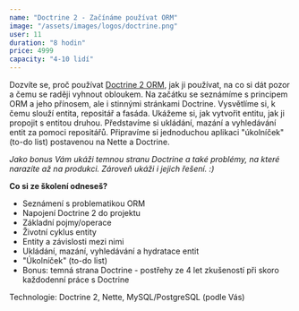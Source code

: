 ```yaml
---
name: "Doctrine 2 - Začínáme používat ORM"
image: "/assets/images/logos/doctrine.png"
user: 11
duration: "8 hodin"
price: 4999
capacity: "4-10 lidí"
---
```


Dozvíte se, proč používat <a href="http://www.doctrine-project.org/">Doctrine 2 ORM</a>, jak ji používat, na co si dát pozor a čemu se raději vyhnout obloukem. Na začátku se seznámíme s principem ORM a jeho přínosem, ale i stinnými stránkami Doctrine. Vysvětlíme si, k čemu slouží entita, repositář a fasáda. Ukážeme si, jak vytvořit entitu, jak ji propojit s entitou druhou. Představíme si ukládání, mazání a vyhledávání entit za pomoci repositářů. Připravíme si jednoduchou aplikaci "úkolníček" (to-do list) postavenou na Nette a Doctrine.

*Jako bonus Vám ukáži temnou stranu Doctrine a také problémy, na které narazíte až na produkci. Zároveň ukáži i jejich řešení. :)*

**Co si ze školení odneseš?**

- Seznámení s problematikou ORM
- Napojení Doctrine 2 do projektu
- Základní pojmy/operace
- Životní cyklus entity
- Entity a závislosti mezi nimi
- Ukládání, mazání, vyhledávání a hydratace entit
- "Úkolníček" (to-do list)
- Bonus: temná strana Doctrine - postřehy ze 4 let zkušeností při skoro každodenní práce s Doctrine

Technologie: Doctrine 2, Nette, MySQL/PostgreSQL (podle Vás)
